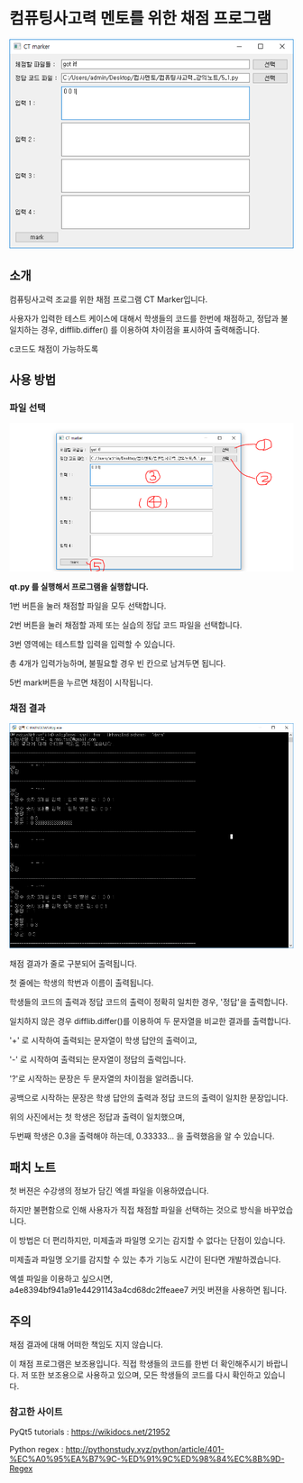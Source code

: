 # 컴퓨팅사고력 멘토를 위한 채점 프로그램

![](./capture.PNG)

## 소개

컴퓨팅사고력 조교를 위한 채점 프로그램 CT Marker입니다.

사용자가 입력한 테스트 케이스에 대해서 학생들의 코드를 한번에 채점하고, 정답과 불일치하는 경우, difflib.differ() 를 이용하여 차이점을 표시하여 출력해줍니다.

c코드도 채점이 가능하도록 





## 사용 방법


### 파일 선택

![](./howtouse.PNG)

**qt.py 를 실행해서 프로그램을 실행합니다.**

1번 버튼을 눌러 채점할 파일을 모두 선택합니다.

2번 버튼을 눌러 채점할 과제 또는 실습의 정답 코드 파일을 선택합니다.

3번 영역에는 테스트할 입력을 입력할 수 있습니다.

총 4개가 입력가능하며, 불필요할 경우 빈 칸으로 남겨두면 됩니다.

5번 mark버튼을 누르면 채점이 시작됩니다.





### 채점 결과

![](./result.PNG)

채점 결과가 줄로 구분되어 출력됩니다.

첫 줄에는 학생의 학번과 이름이 출력됩니다.

학생들의 코드의 출력과 정답 코드의 출력이 정확히 일치한 경우, '정답'을 출력합니다.

일치하지 않은 경우  difflib.differ()를 이용하여 두 문자열을 비교한 결과를 출력합니다.

'+' 로 시작하여 출력되는 문자열이 학생 답안의 출력이고,

'-' 로 시작하여 출력되는 문자열이 정답의 출력입니다.

'?'로 시작하는 문장은 두 문자열의 차이점을 알려줍니다.

공백으로 시작하는 문장은 학생 답안의 출력과 정답 코드의 출력이 일치한 문장입니다.



위의 사진에서는 첫 학생은 정답과 출력이 일치했으며,

두번째 학생은 0.3을 출력해야 하는데, 0.33333... 을 출력했음을 알 수 있습니다.



## 패치 노트

첫 버젼은 수강생의 정보가 담긴 엑셀 파일을 이용하였습니다.

하지만 불편함으로 인해 사용자가 직접 채점할 파일을 선택하는 것으로 방식을 바꾸었습니다.

이 방법은 더 편리하지만, 미제출과 파일명 오기는 감지할 수 없다는 단점이 있습니다.

미제출과 파일명 오기를 감지할 수 있는 추가 기능도 시간이 된다면 개발하겠습니다.

엑셀 파일을 이용하고 싶으시면, a4e8394bf941a91e44291143a4cd68dc2ffeaee7 커밋 버젼을 사용하면 됩니다.



## 주의

채점 결과에 대해 어떠한 책임도 지지 않습니다.

이 채점 프로그램은 보조용입니다.
직접 학생들의 코드를 한번 더 확인해주시기 바랍니다.
저 또한 보조용으로 사용하고 있으며, 모든 학생들의 코드를 다시 확인하고 있습니다.



### 참고한 사이트

PyQt5 tutorials : https://wikidocs.net/21952

Python regex : http://pythonstudy.xyz/python/article/401-%EC%A0%95%EA%B7%9C-%ED%91%9C%ED%98%84%EC%8B%9D-Regex
